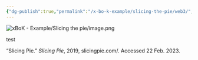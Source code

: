 ```yaml
---
{"dg-publish":true,"permalink":"/x-bo-k-example/slicing-the-pie/web3/","noteIcon":"📄"}
---
```


![xBoK - Example/Slicing the pie/image.png](/img/user/xBoK%20-%20Example/Slicing%20the%20pie/image.png)

test


<div class="transclusion internal-embed is-loaded"><div class="markdown-embed">



“Slicing Pie.” _Slicing Pie_, 2019, slicingpie.com/. Accessed 22 Feb. 2023.
‌

</div></div>
